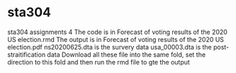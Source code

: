 # sta304
sta304 assignments 4
The code is in Forecast of voting results of the 2020 US election.rmd
The output is in Forecast of voting results of the 2020 US election.pdf
ns20200625.dta is the survery data
usa_00003.dta is the post-straitification data
Download all these file into the same fold, set the direction to this fold and then run the rmd file to gte the output
